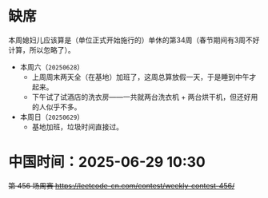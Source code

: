 
# 缺席

本周媳妇儿应该算是（单位正式开始施行的）单休的第34周（春节期间有3周不好计算，所以忽略了）。

- 本周六（`20250628`） 
  * 上周周末两天全（在基地）加班了，这周总算放假一天，于是睡到中午才起来。
  * 下午试了试酒店的洗衣房——一共就两台洗衣机 + 两台烘干机，但还好用的人似乎不多。
- 本周日（`20250629`） 
  * 基地加班，垃圾时间直接过。

# 中国时间：2025-06-29 10:30

~~第 456 场周赛 https://leetcode-cn.com/contest/weekly-contest-456/~~
